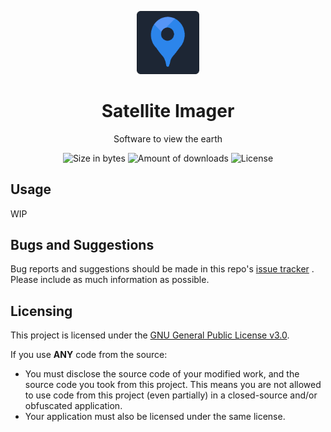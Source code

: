 <p align="center">
<img src="src/logo.png" alt="Satellite Imager logo" width="20%"/>
</p>

<h1 align="center">Satellite Imager</h1>

<p align="center">Software to view the earth</p>

<div align="center">
    <img src="https://img.shields.io/github/languages/code-size/VicLobato/Satellite-Imager?label=Code%20Size" alt="Size in bytes"/>
    <img src="https://img.shields.io/github/downloads/VicLobato/Satellite-Imager/total?label=Downloads" alt="Amount of downloads"/>
    <img src="https://img.shields.io/github/license/VicLobato/Satellite-Imager" alt="License"/>
</div>

## Usage
WIP

## Bugs and Suggestions
Bug reports and suggestions should be made in this repo's [issue tracker](https://github.com/VicLobato/FileShare/issues) . Please include as much information as possible.

## Licensing
This project is licensed under the [GNU General Public License v3.0](https://www.gnu.org/licenses/gpl-3.0.en.html). 

If you use **ANY** code from the source:
- You must disclose the source code of your modified work, and the source code you took from this project. This means you are not allowed to use code from this project (even partially) in a closed-source and/or obfuscated application.
- Your application must also be licensed under the same license.

